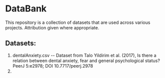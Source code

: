 # DataBank

This repository is a collection of datasets that are used across various projects. Attribution given where appropriate.

## Datasets:

1. dentalAnxiety.csv -- Dataset from Talo Yildirim et al. (2017), Is there a relation between dental anxiety, fear and general psychological status? PeerJ 5:e2978; DOI 10.7717/peerj.2978
2. 
